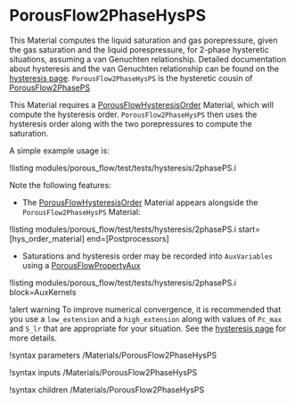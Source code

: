 # PorousFlow2PhaseHysPS

This Material computes the liquid saturation and gas porepressure, given the gas saturation and the liquid porespressure, for 2-phase hysteretic situations, assuming a van Genuchten relationship.  Detailed documentation about hysteresis and the van Genuchten relationship can be found on the [hysteresis page](hysteresis.md).  `PorousFlow2PhaseHysPS` is the hysteretic cousin of [PorousFlow2PhasePS](PorousFlow2PhasePS.md)

This Material requires a [PorousFlowHysteresisOrder](PorousFlowHysteresisOrder.md) Material, which will compute the hysteresis order.  `PorousFlow2PhaseHysPS` then uses the hysteresis order along with the two porepressures to compute the saturation.

A simple example usage is:

!listing modules/porous_flow/test/tests/hysteresis/2phasePS.i

Note the following features:

- The [PorousFlowHysteresisOrder](PorousFlowHysteresisOrder.md) Material appears alongside the `PorousFlow2PhaseHysPS` Material:

!listing modules/porous_flow/test/tests/hysteresis/2phasePS.i start=[hys_order_material] end=[Postprocessors]

- Saturations and hysteresis order may be recorded into `AuxVariables` using a [PorousFlowPropertyAux](PorousFlowPropertyAux.md) 

!listing modules/porous_flow/test/tests/hysteresis/2phasePS.i block=AuxKernels

!alert warning
To improve numerical convergence, it is recommended that you use a `low_extension` and a `high_extension` along with values of `Pc_max` and `S_lr` that are appropriate for your situation.  See the [hysteresis page](hysteresis.md) for more details.


!syntax parameters /Materials/PorousFlow2PhaseHysPS

!syntax inputs /Materials/PorousFlow2PhaseHysPS

!syntax children /Materials/PorousFlow2PhaseHysPS
